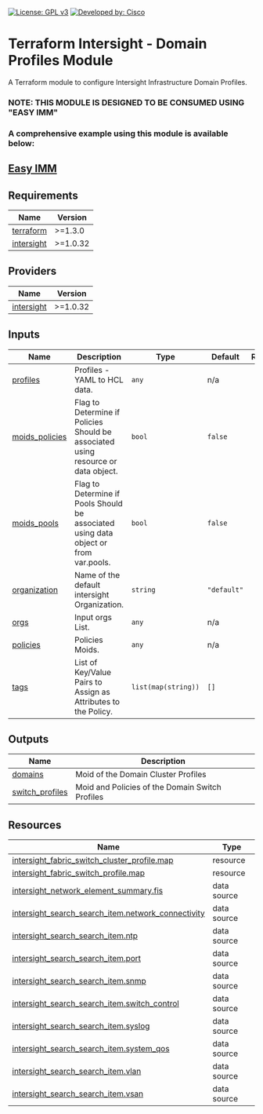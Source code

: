 <!-- BEGIN_TF_DOCS -->
[![License: GPL v3](https://img.shields.io/badge/License-GPLv3-blue.svg)](https://www.gnu.org/licenses/gpl-3.0)
[![Developed by: Cisco](https://img.shields.io/badge/Developed%20by-Cisco-blue)](https://developer.cisco.com)

# Terraform Intersight - Domain Profiles Module

A Terraform module to configure Intersight Infrastructure Domain Profiles.

### NOTE: THIS MODULE IS DESIGNED TO BE CONSUMED USING "EASY IMM"

### A comprehensive example using this module is available below:

## [Easy IMM](https://github.com/terraform-cisco-modules/easy-imm)

## Requirements

| Name | Version |
|------|---------|
| <a name="requirement_terraform"></a> [terraform](#requirement\_terraform) | >=1.3.0 |
| <a name="requirement_intersight"></a> [intersight](#requirement\_intersight) | >=1.0.32 |
## Providers

| Name | Version |
|------|---------|
| <a name="provider_intersight"></a> [intersight](#provider\_intersight) | >=1.0.32 |
## Inputs

| Name | Description | Type | Default | Required |
|------|-------------|------|---------|:--------:|
| <a name="input_profiles"></a> [profiles](#input\_profiles) | Profiles - YAML to HCL data. | `any` | n/a | yes |
| <a name="input_moids_policies"></a> [moids\_policies](#input\_moids\_policies) | Flag to Determine if Policies Should be associated using resource or data object. | `bool` | `false` | no |
| <a name="input_moids_pools"></a> [moids\_pools](#input\_moids\_pools) | Flag to Determine if Pools Should be associated using data object or from var.pools. | `bool` | `false` | no |
| <a name="input_organization"></a> [organization](#input\_organization) | Name of the default intersight Organization. | `string` | `"default"` | no |
| <a name="input_orgs"></a> [orgs](#input\_orgs) | Input orgs List. | `any` | n/a | yes |
| <a name="input_policies"></a> [policies](#input\_policies) | Policies Moids. | `any` | n/a | yes |
| <a name="input_tags"></a> [tags](#input\_tags) | List of Key/Value Pairs to Assign as Attributes to the Policy. | `list(map(string))` | `[]` | no |
## Outputs

| Name | Description |
|------|-------------|
| <a name="output_domains"></a> [domains](#output\_domains) | Moid of the Domain Cluster Profiles |
| <a name="output_switch_profiles"></a> [switch\_profiles](#output\_switch\_profiles) | Moid and Policies of the Domain Switch Profiles |
## Resources

| Name | Type |
|------|------|
| [intersight_fabric_switch_cluster_profile.map](https://registry.terraform.io/providers/CiscoDevNet/intersight/latest/docs/resources/fabric_switch_cluster_profile) | resource |
| [intersight_fabric_switch_profile.map](https://registry.terraform.io/providers/CiscoDevNet/intersight/latest/docs/resources/fabric_switch_profile) | resource |
| [intersight_network_element_summary.fis](https://registry.terraform.io/providers/CiscoDevNet/intersight/latest/docs/data-sources/network_element_summary) | data source |
| [intersight_search_search_item.network_connectivity](https://registry.terraform.io/providers/CiscoDevNet/intersight/latest/docs/data-sources/search_search_item) | data source |
| [intersight_search_search_item.ntp](https://registry.terraform.io/providers/CiscoDevNet/intersight/latest/docs/data-sources/search_search_item) | data source |
| [intersight_search_search_item.port](https://registry.terraform.io/providers/CiscoDevNet/intersight/latest/docs/data-sources/search_search_item) | data source |
| [intersight_search_search_item.snmp](https://registry.terraform.io/providers/CiscoDevNet/intersight/latest/docs/data-sources/search_search_item) | data source |
| [intersight_search_search_item.switch_control](https://registry.terraform.io/providers/CiscoDevNet/intersight/latest/docs/data-sources/search_search_item) | data source |
| [intersight_search_search_item.syslog](https://registry.terraform.io/providers/CiscoDevNet/intersight/latest/docs/data-sources/search_search_item) | data source |
| [intersight_search_search_item.system_qos](https://registry.terraform.io/providers/CiscoDevNet/intersight/latest/docs/data-sources/search_search_item) | data source |
| [intersight_search_search_item.vlan](https://registry.terraform.io/providers/CiscoDevNet/intersight/latest/docs/data-sources/search_search_item) | data source |
| [intersight_search_search_item.vsan](https://registry.terraform.io/providers/CiscoDevNet/intersight/latest/docs/data-sources/search_search_item) | data source |
<!-- END_TF_DOCS -->